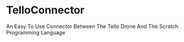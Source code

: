 # TelloConnector
An Easy To Use Connector Between The Tello Drone And The Scratch Programming Language
